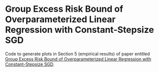 # Group Excess Risk Bound of Overparameterized Linear Regression with Constant-Stepsize SGD

Code to generate plots in Section 5 (empirical results) of paper entitled [Group Excess Risk Bound of Overparameterized Linear Regression with Constant-Stepsize SGD](https://openreview.net/forum?id=Zjr5_TlMb89).
